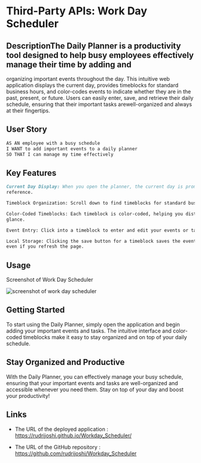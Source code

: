 # Third-Party APIs: Work Day Scheduler

## DescriptionThe Daily Planner is a productivity tool designed to help busy employees effectively manage their time by adding and
organizing important events throughout the day. This intuitive web application displays the current day, provides timeblocks
for standard business hours, and color-codes events to indicate whether they are in the past, present, or future. Users can
easily enter, save, and retrieve their daily schedule, ensuring that their important tasks arewell-organized and always at
their fingertips.

## User Story

```md
AS AN employee with a busy schedule
I WANT to add important events to a daily planner
SO THAT I can manage my time effectively
```

## Key Features

```md
Current Day Display: When you open the planner, the current day is prominently displayed at the top of the calendar for quick
reference.

Timeblock Organization: Scroll down to find timeblocks for standard business hours, making it easy to plan your day.

Color-Coded Timeblocks: Each timeblock is color-coded, helping you distinguish between past, present, and future events at a
glance.

Event Entry: Click into a timeblock to enter and edit your events or tasks for that specific time slot.

Local Storage: Clicking the save button for a timeblock saves the event text to local storage, ensuring your schedule persists
even if you refresh the page.
```
## Usage

Screenshot of Work Day Scheduler

![screenshot of work day scheduler](./Assets/Image.png)

## Getting Started

To start using the Daily Planner, simply open the application and begin adding your important events and tasks. The intuitive
interface and color-coded timeblocks make it easy to stay organized and on top of your daily schedule.

## Stay Organized and Productive

With the Daily Planner, you can effectively manage your busy schedule, ensuring that your important events and tasks are well-organized and accessible
whenever you need them. Stay on top of your day and boost your productivity!

## Links

* The URL of the deployed application : https://rudrijoshi.github.io/Workday_Scheduler/

* The URL of the GitHub repository : https://github.com/rudrijoshi/Workday_Scheduler